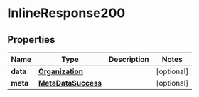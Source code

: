 

# InlineResponse200

## Properties

Name | Type | Description | Notes
------------ | ------------- | ------------- | -------------
**data** | [**Organization**](Organization.md) |  |  [optional]
**meta** | [**MetaDataSuccess**](MetaDataSuccess.md) |  |  [optional]



